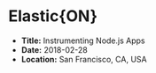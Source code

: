 # Elastic{ON}

- **Title:** Instrumenting Node.js Apps
- **Date:** 2018-02-28
- **Location:** San Francisco, CA, USA
